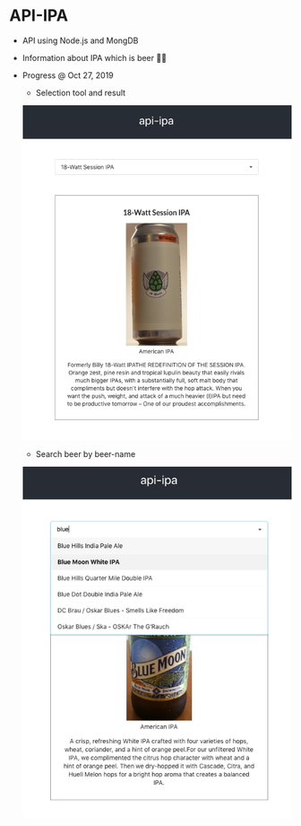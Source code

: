 # API-IPA
- API using Node.js and MongDB
- Information about IPA which is beer 🍺🍻
- Progress @ Oct 27, 2019
  - Selection tool and result
  
  ![](assets/api-ipa-prototype.png)

  - Search beer by beer-name

  ![](assets/api-ipa-search-fn.png)
